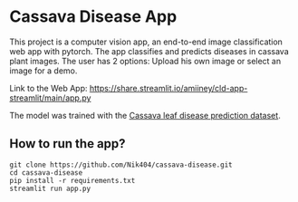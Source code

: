 # Cassava Disease App
 
 This project is a computer vision app, an end-to-end image classification web app with pytorch. The app classifies and predicts diseases in cassava plant images. The user has 2 options: Upload his own image or select an image for a demo. 
 
 Link to the Web App: https://share.streamlit.io/amiiney/cld-app-streamlit/main/app.py
 
 
 
 The model was trained with the [Cassava leaf disease prediction dataset](https://www.kaggle.com/c/cassava-leaf-disease-classification).
 
 ## How to run the app?
 
 ```
 git clone https://github.com/Nik404/cassava-disease.git
 cd cassava-disease
 pip install -r requirements.txt
 streamlit run app.py
 ```
 